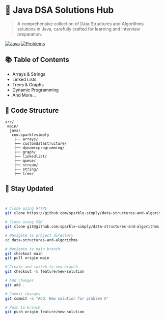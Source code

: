# 🚀 Java DSA Solutions Hub
> A comprehensive collection of Data Structures and Algorithms solutions in Java, carefully crafted for learning and interview preparation.

[![Java](https://img.shields.io/badge/Java-Solutions-orange.svg)](https://github.com/yourusername/java-dsa)
[![Problems](https://img.shields.io/badge/Problems-500+-blue.svg)](https://github.com/yourusername/java-dsa)

## 📚 Table of Contents

- Arrays & Strings
- Linked Lists
- Trees & Graphs
- Dynamic Programming
- And More...

## 📁 Code Structure

```aiignore
src/
 main/
  java/
   com.sparklesimply 
    ├── arrays/
    ├── customdatastructure/
    ├── dynamicprogramming/
    ├── graph/
    ├── linkedlist/
    ├── queue/
    ├── stream/
    ├── string/
    ├── tree/

```

## 🚀 Stay Updated

```bash


# Clone using HTTPS
git clone https://github.com/sparkle-simply/data-structures-and-algorithms.git

# Clone using SSH
git clone git@github.com:sparkle-simply/data-structures-and-algorithms.git

# Navigate to project directory
cd data-structures-and-algorithms

# Navigate to main branch
git checkout main
git pull origin main

# Create and switch to new branch
git checkout -b feature/new-solution

# Add changes
git add .

# Commit changes
git commit -m "Add: New solution for problem X"

# Push to branch
git push origin feature/new-solution

```